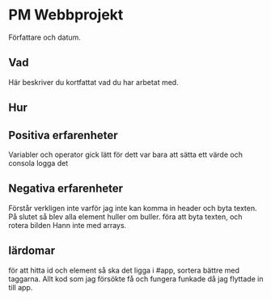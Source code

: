 # PM Webbprojekt

Författare och datum.

## Vad

Här beskriver du kortfattat vad du har arbetat med.

## Hur



## Positiva erfarenheter

Variabler och operator gick lätt för dett var bara att sätta ett värde och consola logga det


## Negativa erfarenheter
Förstår verkligen inte varför jag inte kan komma in header och byta texten. På slutet så blev alla element huller om buller. föra att byta texten, och rotera bilden
Hann inte med arrays. 

## lärdomar
för att hitta id och element så ska det ligga i #app, sortera bättre med taggarna.
Allt kod som jag försökte få och fungera funkade då jag flyttade in till app.